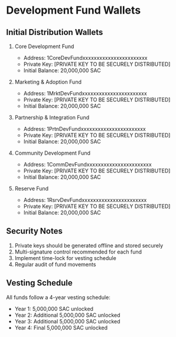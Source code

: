 # Development Fund Wallets

## Initial Distribution Wallets

1. Core Development Fund
   - Address: 1CoreDevFundxxxxxxxxxxxxxxxxxxxxxxx
   - Private Key: [PRIVATE KEY TO BE SECURELY DISTRIBUTED]
   - Initial Balance: 20,000,000 SAC

2. Marketing & Adoption Fund
   - Address: 1MrktDevFundxxxxxxxxxxxxxxxxxxxxxxx
   - Private Key: [PRIVATE KEY TO BE SECURELY DISTRIBUTED]
   - Initial Balance: 20,000,000 SAC

3. Partnership & Integration Fund
   - Address: 1PrtnDevFundxxxxxxxxxxxxxxxxxxxxxxx
   - Private Key: [PRIVATE KEY TO BE SECURELY DISTRIBUTED]
   - Initial Balance: 20,000,000 SAC

4. Community Development Fund
   - Address: 1CommDevFundxxxxxxxxxxxxxxxxxxxxxxx
   - Private Key: [PRIVATE KEY TO BE SECURELY DISTRIBUTED]
   - Initial Balance: 20,000,000 SAC

5. Reserve Fund
   - Address: 1RsrvDevFundxxxxxxxxxxxxxxxxxxxxxxx
   - Private Key: [PRIVATE KEY TO BE SECURELY DISTRIBUTED]
   - Initial Balance: 20,000,000 SAC

## Security Notes

1. Private keys should be generated offline and stored securely
2. Multi-signature control recommended for each fund
3. Implement time-lock for vesting schedule
4. Regular audit of fund movements

## Vesting Schedule

All funds follow a 4-year vesting schedule:
- Year 1: 5,000,000 SAC unlocked
- Year 2: Additional 5,000,000 SAC unlocked
- Year 3: Additional 5,000,000 SAC unlocked
- Year 4: Final 5,000,000 SAC unlocked